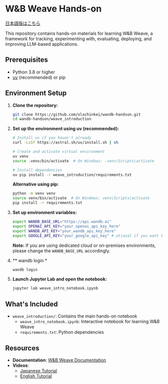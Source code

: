 # W&B Weave Hands-on

[日本語版はこちら](README_JP.md)

This repository contains hands-on materials for learning W&B Weave, a framework for tracking, experimenting with, evaluating, deploying, and improving LLM-based applications.

## Prerequisites

- Python 3.8 or higher
- [uv](https://github.com/astral-sh/uv) (recommended) or pip

## Environment Setup

1. **Clone the repository:**
   ```bash
   git clone https://github.com/olachinkei/wandb-handson.git
   cd wandb-handson/weave_introduction
   ```

2. **Set up the environment using uv (recommended):**
   ```bash
   # Install uv if you haven't already
   curl -LsSf https://astral.sh/uv/install.sh | sh

   # Create and activate virtual environment
   uv venv
   source .venv/bin/activate  # On Windows: .venv\Scripts\activate

   # Install dependencies
   uv pip install -r weave_introduction/requirements.txt
   ```

   **Alternative using pip:**
   ```bash
   python -m venv venv
   source venv/bin/activate  # On Windows: venv\Scripts\activate
   pip install -r requirements.txt
   ```

3. **Set up environment variables:**
   ```bash
   export WANDB_BASE_URL="https://api.wandb.ai"
   export OPENAI_API_KEY="your_openai_api_key_here"
   export WANDB_API_KEY="your_wandb_api_key_here"
   export GOOGLE_API_KEY="your_google_api_key" # otional if you want to try video
   ```
   
   **Note:** If you are using dedicated cloud or on-premises environments, please change the `WANDB_BASE_URL` accordingly.

4. ** wandb login *
   ```bash  
   wandb login
   ```

5. **Launch Jupyter Lab and open the notebook:**
   ```bash
   jupyter lab weave_intro_notebook.ipynb
   ```

## What's Included

- `weave_introduction/`: Contains the main hands-on notebook
  - `weave_intro_notebook.ipynb`: Interactive notebook for learning W&B Weave
  - `requirements.txt`: Python dependencies

## Resources

- **Documentation**: [W&B Weave Documentation](https://weave-docs.wandb.ai/)
- **Videos**:
  - [Japanese Tutorial](https://www.youtube.com/watch?v=Ua0Wx9fqhDo&t=295s)
  - [English Tutorial](https://www.youtube.com/watch?v=sJNjw6U2Tvg&t=522s) 